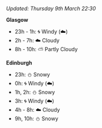 *Updated: Thursday 9th March 22:30*

**Glasgow**

* 23h - 1h: :cyclone: Windy (:cloud:)
* 2h - 7h: :cloud: Cloudy
* 8h - 10h: :partly_sunny: Partly Cloudy

**Edinburgh**

* 23h: :snowman: Snowy
* 0h: :cyclone: Windy (:cloud:)
* 1h, 2h: :snowman: Snowy
* 3h: :cyclone: Windy (:cloud:)
* 4h - 8h: :cloud: Cloudy
* 9h, 10h: :snowman: Snowy
